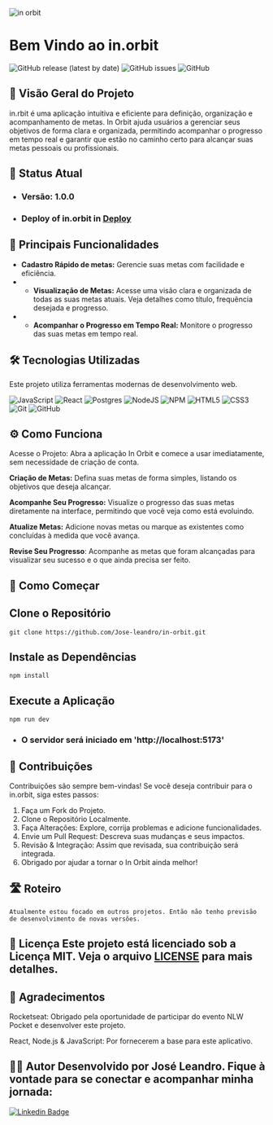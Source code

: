 ![in orbit](https://github.com/user-attachments/assets/10151397-888f-49bf-b0c7-ca14ae1aecaa)

# Bem Vindo ao in.orbit
 ![GitHub release (latest by date)](https://img.shields.io/github/v/release/jose-leandro/in-orbit)
![GitHub issues](https://img.shields.io/github/issues/jose-leandro/in-orbit)
![GitHub](https://img.shields.io/github/license/jose-leandro/in-orbit)

## 🎯 Visão Geral do Projeto
in.rbit é uma aplicação intuitiva e eficiente para definição, organização e acompanhamento de metas. In Orbit ajuda usuários a gerenciar seus objetivos de forma clara e organizada, permitindo acompanhar o progresso em tempo real e garantir que estão no caminho certo para alcançar suas metas pessoais ou profissionais.

## 🚀 Status Atual

* ### Versão: 1.0.0
* ### Deploy of in.orbit in [Deploy](https://in-orbit-joseleandros-projects.vercel.app/)

## 🌟 Principais Funcionalidades
- **Cadastro Rápido de metas:** Gerencie suas metas com facilidade e eficiência.
- - **Visualização de Metas:** Acesse uma visão clara e organizada de todas as suas metas atuais. Veja detalhes como título, frequência desejada e progresso.
- - **Acompanhar o Progresso em Tempo Real:** Monitore o progresso das suas metas em tempo real.

## 🛠️ Tecnologias Utilizadas
Este projeto utiliza ferramentas modernas de desenvolvimento web.

![JavaScript](https://img.shields.io/badge/javascript-%23323330.svg?style=for-the-badge&logo=javascript&logoColor=%23F7DF1E) ![React](https://img.shields.io/badge/react-%2320232a.svg?style=for-the-badge&logo=react&logoColor=%2361DAFB) ![Postgres](https://img.shields.io/badge/postgres-%23316192.svg?style=for-the-badge&logo=postgresql&logoColor=white) ![NodeJS](https://img.shields.io/badge/node.js-6DA55F?style=for-the-badge&logo=node.js&logoColor=white) ![NPM](https://img.shields.io/badge/NPM-%23CB3837.svg?style=for-the-badge&logo=npm&logoColor=white)  ![HTML5](https://img.shields.io/badge/html5-%23E34F26.svg?style=for-the-badge&logo=html5&logoColor=white)  ![CSS3](https://img.shields.io/badge/css3-%231572B6.svg?style=for-the-badge&logo=css3&logoColor=white)  ![Git](https://img.shields.io/badge/git-%23F05033.svg?style=for-the-badge&logo=git&logoColor=white) ![GitHub](https://img.shields.io/badge/github-%23121011.svg?style=for-the-badge&logo=github&logoColor=white) 


## ⚙️ Como Funciona

Acesse o Projeto: Abra a aplicação In Orbit e comece a usar imediatamente, sem necessidade de criação de conta.

**Criação de Metas:** Defina suas metas de forma simples, listando os objetivos que deseja alcançar.

**Acompanhe Seu Progresso:** Visualize o progresso das suas metas diretamente na interface, permitindo que você veja como está evoluindo.

**Atualize Metas:** Adicione novas metas ou marque as existentes como concluídas à medida que você avança.

**Revise Seu Progresso**: Acompanhe as metas que foram alcançadas para visualizar seu sucesso e o que ainda precisa ser feito.

## 🚀 Como Começar

## Clone o Repositório
    git clone https://github.com/Jose-leandro/in-orbit.git
    
## Instale as Dependências
    npm install
    
## Execute a Aplicação
    npm run dev
    
* ### O servidor será iniciado em 'http://localhost:5173'

## 🤝 Contribuições
Contribuições são sempre bem-vindas! Se você deseja contribuir para o in.orbit, siga estes passos:

1. Faça um Fork do Projeto.
2. Clone o Repositório Localmente.
3. Faça Alterações: Explore, corrija problemas e adicione funcionalidades.
4. Envie um Pull Request: Descreva suas mudanças e seus impactos.
5. Revisão & Integração: Assim que revisada, sua contribuição será integrada.
6. Obrigado por ajudar a tornar o In Orbit ainda melhor!

## 🛣️ Roteiro
    Atualmente estou focado em outros projetos. Então não tenho previsão de desenvolvimento de novas versões.

## 📄 Licença Este projeto está licenciado sob a Licença MIT. Veja o arquivo [LICENSE](https://github.com/Jose-leandro/in.orbit?tab=MIT-1-ov-file#readme)  para mais detalhes.

## 🙏 Agradecimentos

Rocketseat: Obrigado pela oportunidade de participar do evento NLW Pocket e desenvolver este projeto.

React, Node.js & JavaScript: Por fornecerem a base para este aplicativo.

## 👨‍💻 Autor Desenvolvido por José Leandro. Fique à vontade para se conectar e acompanhar minha jornada:

 [![Linkedin Badge](https://img.shields.io/badge/-Leandro-blue?style=flat-square&logo=Linkedin&logoColor=white&link=https://www.linkedin.com/in/tgmarinho/)](https://www.linkedin.com/in/josé-leandro-do-nascimento/) 
